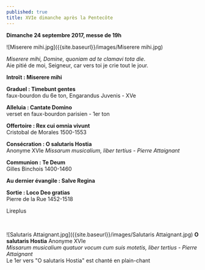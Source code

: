 ```yaml
---
published: true
title: XVIe dimanche après la Pentecôte
---
```

**Dimanche 24 septembre 2017, messe de 19h**  

![Miserere mihi.jpg]({{site.baseurl}}/images/Miserere mihi.jpg)


*Miserere mihi, Domine, quoniam ad te clamavi tota die.*  
Aie pitié de moi, Seigneur, car vers toi je crie tout le jour.

**Introït : Miserere mihi**  

**Graduel : Timebunt gentes**  
faux-bourdon du 6e ton, Engarandus Juvenis - XVe

**Alleluia : Cantate Domino**  
verset en faux-bourdon parisien - 1er ton

**Offertoire : Rex cui omnia vivunt**  
Cristobal de Morales 1500-1553

**Consécration : O salutaris Hostia**  
Anonyme XVIe *Missarum musicalium, liber tertius - Pierre Attaignant*

**Communion : Te Deum**  
Gilles Binchois 1400-1460

**Au dernier évangile : Salve Regina**  

**Sortie : Loco Deo gratias**  
Pierre de la Rue 1452-1518

Lireplus

&nbsp;

![Salutaris Attaignant.jpg]({{site.baseurl}}/images/Salutaris Attaignant.jpg)
**O salutaris Hostia** Anonyme XVIe  
*Missarum musicalium quatuor vocum cum suis motetis, liber tertius - Pierre Attaignant*  
Le 1er vers "O salutaris Hostia" est chanté en plain-chant